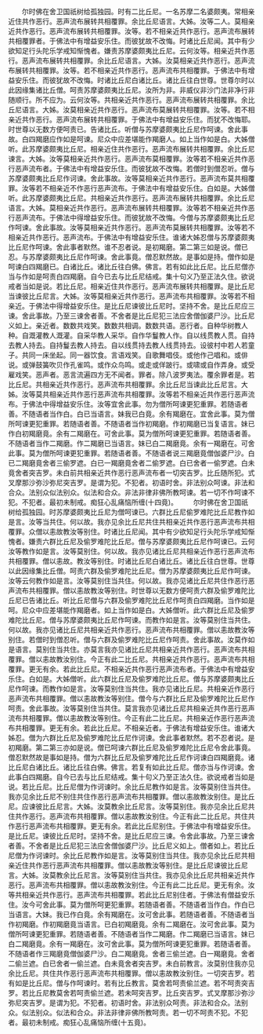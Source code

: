 <!-- { "loadSidebar": true } -->
　　尔时佛在舍卫国祇树给孤独园。时有二比丘尼。一名苏摩二名婆颇夷。常相亲近住共作恶行。恶声流布展转共相覆罪。余比丘尼语言。大姊。汝等二人。莫相亲近共作恶行。恶声流布展转共相覆罪。汝等。若不相亲近共作恶行。恶声流布展转共相覆罪者。于佛法中有增益安乐住。而彼犹故不改悔。时诸比丘尼闻。其中有少欲知足行头陀乐学戒知惭愧者。嫌责苏摩婆颇夷比丘尼。云何汝等。相亲近共作恶行。恶声流布展转共相覆罪。余比丘尼语言。大姊。汝莫相亲近共作恶行。恶声流布展转共相覆罪。汝等。若不相亲近共作恶行。恶声流布共相覆罪。于佛法中有增益安乐住。而彼犹故不改悔。时诸比丘尼白诸比丘。诸比丘往白世尊。世尊尔时以此因缘集诸比丘僧。呵责苏摩婆颇夷比丘尼。汝所为非。非威仪非沙门法非净行非随顺行。所不应为。云何汝等。共相亲近共作恶行。恶声流布展转共相覆罪。余比丘尼语言。大姊。汝莫相亲近共作恶行。恶声流布莫展转共相覆罪。汝等。若不相亲近共作恶行。恶声流布展转共相覆罪。于佛法中有增益安乐住。而犹不改悔耶。时世尊以无数方便呵责已。告诸比丘。听僧与苏摩婆颇夷比丘尼作呵谏。舍此事故。白四羯磨应作如是呵谏。尼众中应差堪能作羯磨人。如上当作如是白。大姊僧听。此苏摩婆颇夷比丘尼。相亲近住共作恶行。恶声流布展转共相覆罪。余比丘尼谏言。大姊。汝等莫相亲近共作恶行。恶声流布莫相覆罪。汝等若不相亲近共作恶行恶声流布者。于佛法中有增益安乐住。而彼犹故不改悔。若僧时到僧忍听。僧与苏摩婆颇夷比丘尼作诃谏。舍此事故。汝等莫相亲近共作恶行。恶声流布莫共相覆罪。汝等若不相亲近不作恶行恶声流布。于佛法中有增益安乐住。白如是。大姊僧听。此苏摩婆颇夷比丘尼。共相亲近共作恶行。恶声流布展转共相覆罪。余比丘尼语言。大姊。莫相亲近共作恶行。恶声流布展转共相覆罪。汝等若不相亲近共作恶行恶声流布。于佛法中得增益安乐住。而彼犹故不改悔。今僧与苏摩婆颇夷比丘尼作呵谏。舍此事故。汝等莫相亲近共作恶行。恶声流布莫展转共相覆罪。汝等若不相亲近共作恶行。恶声流布。于佛法中有增益安乐住。谁诸大姊忍僧与苏摩婆颇夷比丘尼作呵谏。舍此事者默然。谁不忍者说。是初羯磨。第二第三如是说。僧已忍。与苏摩婆颇夷比丘尼作呵谏。舍此事竟。僧忍默然故。是事如是持。僧作如是呵谏白四羯磨已。白诸比丘。诸比丘往白佛。佛言。若有如此比丘尼。比丘尼僧亦当与作如是呵责白四羯磨。自今已去与比丘尼结戒。集十句义乃至正法久住。欲说戒者当如是说。若比丘尼。相亲近住共作恶行。恶声流布展转共相覆罪。是比丘尼当谏彼比丘尼言。大姊。汝等莫相亲近共作恶行。恶声流布共相覆罪。汝等若不相亲近。于佛法中得增益安乐住。是比丘尼谏彼比丘尼时。坚持不舍。是比丘尼应三谏。舍此事故。乃至三谏舍者善。不舍者是比丘尼犯三法应舍僧伽婆尸沙。比丘尼义如上。亲近者。数数共戏笑。数数共相调。数数共语。恶行者。自种华树教人种。自溉灌教人溉灌。自采华教人采华。自作华鬘教人作。自以线贯教人贯。自持去教人持去。自持鬘去教人持去。自以线贯持去教人线贯持去。设彼村中若人若童子。共同一床坐起。同一器饮食。言语戏笑。自歌舞唱伎。或他作己唱和。或俳说。或弹鼓簧吹贝作孔雀鸣。或作众鸟鸣。或走或佯跛行。或啸或自作弄身。或受雇戏笑。恶声者。恶言流遍四方无不闻者。罪者。除八波罗夷法。覆余罪者是。若比丘尼。共相亲近共作恶行。恶声流布共相覆罪。余比丘尼当谏此比丘尼言。大姊。汝等莫共相亲近共作恶行恶声流布共相覆罪。汝等若不相亲近共作恶行恶声流布。于佛法中得增益安乐住。汝等宜舍此事。勿为僧所呵谏更犯重罪。若随语者善。不随语者当作白。白已当语言。妹我已白竟。余有羯磨在。宜舍此事。莫为僧所呵谏更犯重罪。若随语者善。不随语者当作初羯磨。作初羯磨已当复语言。妹已作白初羯磨竟。余有二羯磨在。可舍此事。莫为僧所呵谏更犯重罪。若随语者善。不随语者当作二羯磨。作二羯磨已当语言。妹已白二羯磨竟。余有一羯磨在。可舍此事。莫为僧所呵谏更犯重罪。若随语者善。不随语者说三羯磨竟僧伽婆尸沙。白已二羯磨竟舍者三偷罗遮。白已一羯磨竟舍者二偷罗遮。白已舍者一偷罗遮。白未竟舍者突吉罗。未白前共相亲近共作恶行恶声流布者一切突吉罗。比丘随所犯。式叉摩那沙弥沙弥尼突吉罗。是谓为犯。不犯者。初语时舍。非法别众呵谏。非法和合众。法别众似法别众。似法和合众。非法非律非佛所教呵谏。若一切不作呵谏不犯。不犯者。最初未制戒。痴狂心乱痛恼所缠(十四竟)。
　　尔时佛在舍卫国祇树给孤独园。时苏摩婆颇夷比丘尼为僧呵谏已。六群比丘尼偷罗难陀比丘尼教作如是言。汝等当共住。何以故。我亦见余比丘尼共住共相亲近共作恶行恶声流布共相覆罪。众僧以恚故教汝等别住。时诸比丘尼闻。其中有少欲知足行头陀乐学戒知惭愧者。嫌责六群比丘尼及偷罗难陀比丘尼。僧与苏摩婆颇夷比丘尼作呵谏已。云何汝等教作如是言。汝等莫别住。何以故。我亦见诸比丘尼共相亲近作恶行恶声流布共相覆罪。僧以恚故。教汝等别住。时诸比丘尼白诸比丘。诸比丘往白世尊。世尊以此因缘集比丘僧。呵责六群及偷罗难陀比丘尼。僧为苏摩婆颇夷比丘尼作呵谏。汝等云何教作如是言。汝等莫别住当共住。何以故。我亦见诸比丘尼共住作恶行恶声流布共相覆罪。僧以恚故教汝等别住。时世尊以无数方便呵责六群及偷罗难陀比丘尼已告诸比丘。听比丘尼僧与六群及偷罗难陀比丘尼作呵责白四羯磨。当作如是呵。尼众中应差堪能作羯磨者。如上当作如是白。大姊僧听。此六群比丘尼及偷罗难陀比丘尼。僧与苏摩婆颇夷比丘尼作呵谏。而教作如是言。汝等莫别住当共住。何以故。我亦见诸比丘尼共相亲近共作恶行。恶声流布共相覆罪。僧以恚故教汝等别住。若僧时到僧忍听。僧与六群及偷罗难陀比丘尼作呵责。舍此事故。汝莫作如是语言。莫别住当共住。亦莫言我亦见诸比丘尼共相亲近共作恶行。恶声流布共相覆罪。僧以恚故教汝别住。今正有此二比丘尼。共相亲近共作恶行。恶声流布共相覆罪。更无有余。若此比丘尼。不相亲近共作恶行恶声流布者。于佛法中有增益安乐住。白如是。大姊僧听。此六群比丘尼及偷罗难陀比丘尼。僧与苏摩婆颇夷比丘尼作呵谏。而教作如是言。汝等莫别住当共住。我亦见诸比丘尼。共相亲近作恶行恶声流布共相覆罪。僧以恚故教汝等别住。僧今与六群比丘尼及偷罗难陀比丘尼作呵责。舍此事故。汝等莫别住当共住。莫言我亦见诸比丘尼共相亲近共作恶行恶声流布共相覆罪。僧以恚故教汝等别住。今正有此二比丘尼。共相亲近作恶行恶声流布共相覆罪。更无有余。若此比丘尼。不相亲近者。于佛法有增益安乐住。谁诸大姊忍。僧为六群比丘尼及偷罗难陀比丘尼作诃谏。舍此事者默然。若不忍者说。是初羯磨。第二第三亦如是说。僧已呵谏六群比丘尼及偷罗难陀比丘尼令舍此事竟。僧忍默然故是事如是持。僧为六群比丘尼及偷罗难陀比丘尼作诃谏白四羯磨竟。诸比丘尼白诸比丘。诸比丘往白佛。佛言。若复有如此比丘尼。僧亦当与作诃谏。舍此事白四羯磨。自今已去与比丘尼结戒。集十句义乃至正法久住。欲说戒者当如是说。若比丘尼。比丘尼僧为作诃谏时。余比丘尼教作如是言。汝等莫别住当共住。我亦见余比丘尼不别住共住作恶行恶声流布共相覆罪。僧以恚故教汝别住。是比丘尼。应谏彼比丘尼言。大姊。汝莫教余比丘尼言。汝等莫别住。我亦见余比丘尼共住共作恶行。恶声流布共相覆罪。僧以恚故教汝别住。今正有此二比丘尼。共住共作恶行恶声流布共相覆罪。更无有余。若此比丘尼别住。于佛法中有增益安乐住。是比丘尼。谏彼比丘尼时。坚持不舍。是比丘尼应三谏。令舍此事故。乃至三谏舍者善。不舍者是比丘尼犯三法应舍僧伽婆尸沙。比丘尼义如上。僧者如上。若比丘尼僧为作诃谏时。余比丘尼教作如是言。汝等莫别住当共住。我亦见余比丘尼共相亲近住共作恶行恶声流布共相覆罪。僧以恚故教汝等别住。是比丘尼谏彼比丘尼言。大姊。汝莫教余比丘尼言。汝等莫别住当共住。我亦见余比丘尼共相亲近共作恶行。恶声流布共相覆罪。僧以恚故教汝别住。今正有此二比丘尼。更无有余。汝等共相亲近共作恶行。恶声流布共相覆罪。若此比丘尼别住者。于佛法有僧益安乐住。汝今可舍此事。莫为僧所呵更犯重罪。若随语者善。不随语者当作白。作白已当语言。大妹。我已作白竟。余有羯磨在。汝可舍此事。若随语者善。不随语者当作初羯磨。作初羯磨竟当语言。已白初羯磨竟。余有二羯磨在。汝可舍此事。莫为僧所呵谏更犯重罪。若随语者善。不随语者当作二羯磨。作二羯磨已当语言。妹已白二羯磨竟。余有一羯磨在。汝可舍此事。莫为僧所呵谏更犯重罪。若随语者善。不随语者作三羯磨竟僧伽婆尸沙。白二羯磨竟。舍者三偷兰遮。白一羯磨竟。舍者二偷兰遮。白已舍者一偷兰遮。白未竟舍者突吉罗。未白前教言。汝莫别住我亦见余比丘尼。共住共作恶行恶声流布共相覆罪。僧以恚故教汝别住。一切突吉罗。若有如是比丘尼。僧与作呵谏时。若有比丘教言。莫舍若呵责偷兰遮。若不呵责突吉罗。若比丘尼教莫舍若呵责偷兰遮。若未呵突吉罗。比丘突吉罗。式叉摩那沙弥沙弥尼突吉罗。是谓为犯。不犯者。初语时舍。非法别众呵责。非法和合众。法别众。似法别众。似法和合众。非法非律非佛所教呵责。若一切不呵责不犯。不犯者。最初未制戒。痴狂心乱痛恼所缠(十五竟)。
